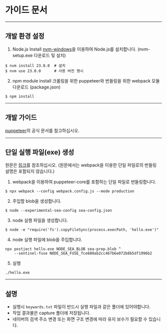 # 가이드 문서

---

## 개발 환경 설정
1. Node.js Install
[nvm-windows](https://github.com/coreybutler/nvm-windows/releases/latest)을 이용하여 Node.js를 설치합니다. (nvm-setup.exe 다운로드 및 설치)
```shell
$ nvm install 23.0.0  # 설치
$ nvm use 23.0.0      # 사용 버전 명시
```

2. npm module install
크롤링을 위한 puppeteer와 번들링을 위한 webpack 모듈 다운로드 (package.json)
```shell
$ npm install
```

---

## 개발 가이드
[puppeteer](https://pptr.dev/)의 공식 문서를 참고하십시오.

---

## 단일 실행 파일(exe) 생성
원문은 [링크](https://nodejs.org/api/single-executable-applications.html#single-executable-applications)를 참조하십시오. (원문에서는 webpack을 이용한 단일 파일로의 번들링 설명은 포함되지 않습니다.)

1. webpack을 이용하여 puppeteer-core를 포함하는 단일 파일로 번들링합니다.
```shell
$ npx webpack --config webpack.config.js --mode production
```
2. 주입할 blob을 생성합니다.
```shell
$ node --experimental-sea-config sea-config.json
```
3. node 실행 파일을 생성합니다.
```shell
$ node -e "require('fs').copyFileSync(process.execPath, 'hello.exe')"
```
4. node 실행 파일에 blob을 주입합니다.
```shell
npx postject hello.exe NODE_SEA_BLOB sea-prep.blob ^
    --sentinel-fuse NODE_SEA_FUSE_fce680ab2cc467b6e072b8b5df1996b2
```
5. 실행
```shell
./hello.exe
```

---

## 설명
  - 실행시 `keywards.txt` 파일이 반드시 실행 파일과 같은 폴더에 있어야합니다.
  - 작업 결과물은 capture 폴더에 저장됩니다.
  - 네이버의 검색 주소 변경  또는 화면 구조 변경에 따라 유지 보수가 필요할 수 있습니다.
